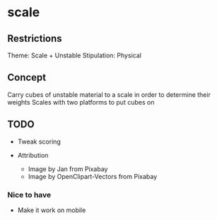 # scale

## Restrictions

Theme: Scale + Unstable
Stipulation: Physical

## Concept

Carry cubes of unstable material to a scale in order to determine their weights
Scales with two platforms to put cubes on

## TODO

- Tweak scoring

- Attribution
  - Image by Jan from Pixabay
  - Image by OpenClipart-Vectors from Pixabay

### Nice to have

- Make it work on mobile
